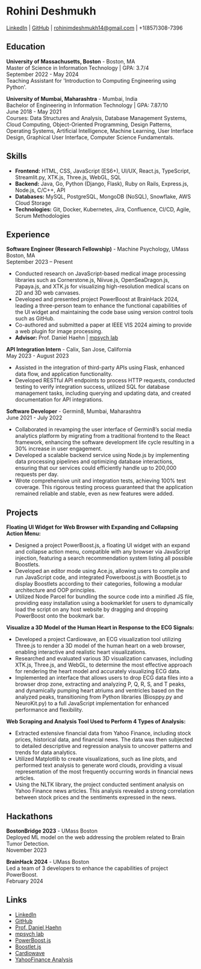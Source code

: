 # Rohini Deshmukh

[LinkedIn](https://www.linkedin.com/in/rohinideshmukh) | [GitHub](https://github.com/RohiniDeshmukh) | rohinimdeshmukh14@gmail.com | +1(857)308-7396

## Education

**University of Massachusetts, Boston** - Boston, MA  
Master of Science in Information Technology | GPA: 3.7/4  
September 2022 - May 2024  
Teaching Assistant for 'Introduction to Computing Engineering using Python'.

**University of Mumbai, Maharashtra** - Mumbai, India  
Bachelor of Engineering in Information Technology | GPA: 7.87/10  
June 2018 - May 2021  
Courses: Data Structures and Analysis, Database Management Systems, Cloud Computing, Object-Oriented Programming, Design Patterns, Operating Systems, Artificial Intelligence, Machine Learning, User Interface Design, Graphical User Interface, Computer Science Fundamentals.

## Skills

- **Frontend:** HTML, CSS, JavaScript (ES6+), UI/UX, React.js, TypeScript, Streamlit.py, XTK.js, Three.js, WebGL, SQL
- **Backend:** Java, Go, Python (Django, Flask), Ruby on Rails, Express.js, Node.js, C/C++, API
- **Databases:** MySQL, PostgreSQL, MongoDB (NoSQL), Snowflake, AWS Cloud Storage
- **Technologies:** Git, Docker, Kubernetes, Jira, Confluence, CI/CD, Agile, Scrum Methodologies

## Experience

**Software Engineer (Research Fellowship)** - Machine Psychology, UMass Boston, MA  
September 2023 – Present
- Conducted research on JavaScript-based medical image processing libraries such as Cornerstone.js, Niivue.js, OpenSeaDragon.js, Papaya.js, and XTK.js for visualizing high-resolution medical scans on 2D and 3D web canvases.
- Developed and presented project PowerBoost at BrainHack 2024, leading a three-person team to enhance the functional capabilities of the UI widget and maintaining the code base using version control tools such as GitHub.
- Co-authored and submitted a paper at IEEE VIS 2024 aiming to provide a web plugin for image processing.
- **Advisor:** Prof. Daniel Haehn | [mpsych lab](https://mpsych.org/)

**API Integration Intern** - Calix, San Jose, California  
May 2023 - August 2023
- Assisted in the integration of third-party APIs using Flask, enhanced data flow, and application functionality.
- Developed RESTful API endpoints to process HTTP requests, conducted testing to verify integration success, utilized SQL for database management tasks, including querying and updating data, and created documentation for API integrations.

**Software Developer** - Germin8, Mumbai, Maharashtra  
June 2021 - July 2022
- Collaborated in revamping the user interface of Germin8’s social media analytics platform by migrating from a traditional frontend to the React framework, enhancing the software development life cycle resulting in a 30% increase in user engagement.
- Developed a scalable backend service using Node.js by implementing data processing pipelines and optimizing database interactions, ensuring that our services could efficiently handle up to 200,000 requests per day.
- Wrote comprehensive unit and integration tests, achieving 100% test coverage. This rigorous testing process guaranteed that the application remained reliable and stable, even as new features were added.

## Projects

**Floating UI Widget for Web Browser with Expanding and Collapsing Action Menu:**
- Designed a project PowerBoost.js, a floating UI widget with an expand and collapse action menu, compatible with any browser via JavaScript injection, featuring a search recommendation system listing all possible Boostlets.
- Developed an editor mode using Ace.js, allowing users to compile and run JavaScript code, and integrated Powerboost.js with Boostlet.js to display Boostlets according to their categories, following a modular architecture and OOP principles.
- Utilized Node Parcel for bundling the source code into a minified JS file, providing easy installation using a bookmarklet for users to dynamically load the script on any host website by dragging and dropping PowerBoost onto the bookmark bar.

**Visualize a 3D Model of the Human Heart in Response to the ECG Signals:**
- Developed a project Cardiowave, an ECG visualization tool utilizing Three.js to render a 3D model of the human heart on a web browser, enabling interactive and realistic heart visualizations.
- Researched and evaluated various 3D visualization canvases, including XTK.js, Three.js, and WebGL, to determine the most effective approach for rendering the heart model and accurately visualizing ECG data.
- Implemented an interface that allows users to drop ECG data files into a browser drop zone, extracting and analyzing P, Q, R, S, and T peaks, and dynamically pumping heart atriums and ventricles based on the analyzed peaks, transitioning from Python libraries (Biosppy.py and NeuroKit.py) to a full JavaScript implementation for enhanced performance and flexibility.

**Web Scraping and Analysis Tool Used to Perform 4 Types of Analysis:**
- Extracted extensive financial data from Yahoo Finance, including stock prices, historical data, and financial news. The data was then subjected to detailed descriptive and regression analysis to uncover patterns and trends for data analytics.
- Utilized Matplotlib to create visualizations, such as line plots, and performed text analysis to generate word clouds, providing a visual representation of the most frequently occurring words in financial news articles.
- Using the NLTK library, the project conducted sentiment analysis on Yahoo Finance news articles. This analysis revealed a strong correlation between stock prices and the sentiments expressed in the news.

## Hackathons

**BostonBridge 2023** - UMass Boston  
Deployed ML model on the web addressing the problem related to Brain Tumor Detection.  
November 2023

**BrainHack 2024** - UMass Boston  
Led a team of 3 developers to enhance the capabilities of project PowerBoost.  
February 2024

## Links

- [LinkedIn](https://www.linkedin.com/in/rohinideshmukh/)
- [GitHub](https://github.com/RohiniDeshmukh)
- [Prof. Daniel Haehn](https://danielhaehn.com/)
- [mpsych lab](https://mpsych.org/)
- [PowerBoost.js](https://github.com/RohiniDeshmukh/powerboost)
- [Boostlet.js](https://github.com/mpsych/boostlet)
- [Cardiowave](https://github.com/RohiniDeshmukh/Cardiowave)
- [YahooFinance Analysis](https://github.com/RohiniDeshmukh/YahooFinance)

